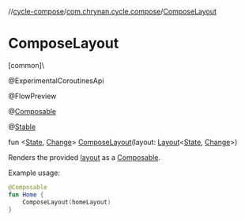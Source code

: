 //[cycle-compose](../../index.md)/[com.chrynan.cycle.compose](index.md)/[ComposeLayout](-compose-layout.md)

# ComposeLayout

[common]\

@ExperimentalCoroutinesApi

@FlowPreview

@[Composable](https://developer.android.com/reference/kotlin/androidx/compose/runtime/Composable.html)

@[Stable](https://developer.android.com/reference/kotlin/androidx/compose/runtime/Stable.html)

fun &lt;[State](-compose-layout.md), [Change](-compose-layout.md)&gt; [ComposeLayout](-compose-layout.md)(layout: [Layout](-layout/index.md)&lt;[State](-compose-layout.md), [Change](-compose-layout.md)&gt;)

Renders the provided [layout](-compose-layout.md) as a [Composable](https://developer.android.com/reference/kotlin/androidx/compose/runtime/Composable.html).

Example usage:

```kotlin
@Composable
fun Home {
    ComposeLayout(homeLayout)
}
```
